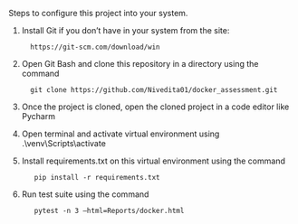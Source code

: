 Steps to configure this project into your system.

1.	Install Git if you don’t have in your system from the site: 

          https://git-scm.com/download/win

2.	Open Git Bash and clone this repository in a directory using the command 

          git clone https://github.com/Nivedita01/docker_assessment.git

3. Once the project is cloned, open the cloned project in a code editor like Pycharm

4. Open terminal and activate virtual environment using .\venv\Scripts\activate

5. Install requirements.txt on this virtual environment using the command

          pip install -r requirements.txt

6. Run test suite using the command 

          pytest -n 3 –html=Reports/docker.html

